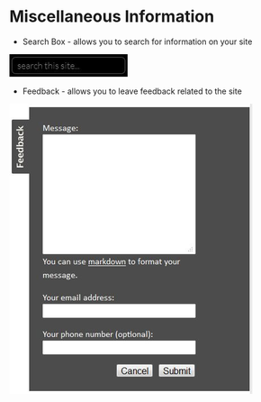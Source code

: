 # Miscellaneous Information
 
* Search Box - allows you to search for information on your site

![Alt Text](https://github.com/concordia-publishing-house/unite-help/raw/master//images/searchthissite.JPG "")

* Feedback - allows you to leave feedback related to the site

![Alt Text](https://github.com/concordia-publishing-house/unite-help/raw/master//images/Feedback.JPG "")
